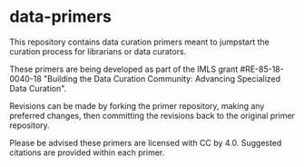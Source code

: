 # data-primers

This repository contains data curation primers meant to jumpstart the curation process for librarians or data curators. 


These primers are being developed as part of the IMLS grant #RE-85-18-0040-18 "Building the Data Curation Community: Advancing Specialized Data Curation". 

Revisions can be made by forking the primer repository, making any preferred changes, then committing the revisions back to the original primer repository.

Please be advised these primers are licensed with CC by 4.0. Suggested citations are provided within each primer.
